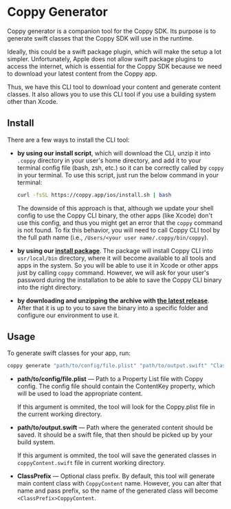 # Coppy Generator

Coppy generator is a companion tool for the Coppy SDK. Its purpose is to
generate swift classes that the Coppy SDK will use in the runtime.

Ideally, this could be a swift package plugin, which will make the setup
a lot simpler. Unfortunately, Apple does not allow swift package plugins
to access the internet, which is essential for the Coppy SDK because we
need to download your latest content from the Coppy app.

Thus, we have this CLI tool to download your content and generate content
classes. It also allows you to use this CLI tool if you use a building system other
than Xcode.

## Install

There are a few ways to install the CLI tool:

- **by using our install script**, which will download the CLI, unzip it into `.coppy` directory in your user's home directory, and add it to your terminal config file (bash, zsh, etc.) so it can be correctly called by `coppy` in your terminal. To use this script, just run the below command in your terminal:

  ```bash
  curl -fsSL https://coppy.app/ios/install.sh | bash
  ```

  The downside of this approach is that, although we update your shell config to use the Coppy CLI binary, the other apps (like Xcode) don't use this config, and thus you might get an error that the `coppy` command is not found. To fix this behavior, you will need to call Coppy CLI tool by the full path name (i.e., `/Users/<your user name/.coppy/bin/coppy`).

- **by using our [install package](https://github.com/coppy-dev/ios-cli/releases/latest/download/coppy.pkg)**. The package will install Coppy CLI into `usr/local/bin` directory, where it will become available to all tools and apps in the system. So you will be able to use it in Xcode or other apps just by calling `coppy` command. However, we will ask for your user's password during the installation to be able to save the Coppy CLI binary into the right directory.

- **by downloading and unzipping the archive with [the latest release](https://github.com/coppy-dev/ios-cli/releases/latest/download/coppy.zip)**. After that it is up to you to save the binary into a specific folder and configure our environment to use it.

## Usage

To generate swift classes for your app, run:

```bash
coppy generate "path/to/config/file.plist" "path/to/output.swift" "ClassPrefix"
```

- **path/to/config/file.plist** — Path to a Property List file with Coppy config. The config file should contain the ContentKey property, which will be used to load the appropriate content.

  If this argument is ommited, the tool will look for the Coppy.plist file in the current working directory.

- **path/to/output.swift** — Path where the generated content should be saved. It should be a swift file, that then should be picked up by your build system.

  If this argument is ommited, the tool will save the generated classes in `coppyContent.swift` file in current working directory.

- **ClassPrefix** — Optional class prefix. By default, this tool will generate main content class with `CoppyContent` name. However, you can alter that name and pass prefix, so the name of the generated class will become `<ClassPrefix>CoppyContent`.
